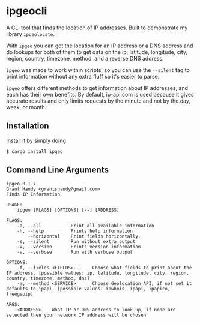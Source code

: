 # ipgeocli
A CLI tool that finds the location of IP addresses. Built to demonstrate my library `ipgeolocate`.


With `ipgeo` you can get the location for an IP address or a DNS address and do lookups for both of them to get data on the ip, latitude, longitude, city, region, country, timezone, method, and a reverse DNS address.


`ipgeo` was made to work within scripts, so you can use the `--silent` tag to print information without any extra fluff so it's easier to parse.


`ipgeo` offers different methods to get information about IP addresses, and each has their own benefits. By default, ip-api.com is used because it gives accurate results and only limits requests by the minute and not by the day, week, or month.


## Installation
Install it by simply doing
```
$ cargo install ipgeo
```

## Command Line Arguments
```
ipgeo 0.1.7
Grant Handy <grantshandy@gmail.com>
Finds IP Information

USAGE:
    ipgeo [FLAGS] [OPTIONS] [--] [ADDRESS]

FLAGS:
    -a, --all           Print all available information
    -h, --help          Prints help information
        --horizontal    Print fields horizontally.
    -s, --silent        Run without extra output
    -V, --version       Prints version information
    -v, --verbose       Run with verbose output

OPTIONS:
    -f, --fields <FIELDS>...    Choose what fields to print about the IP address. [possible values: ip, latitude, longitude, city, region, country, timezone, method, dns]
    -m, --method <SERVICE>      Choose Geolocation API, if not set it defaults to ipapi. [possible values: ipwhois, ipapi, ipapico, freegeoip]

ARGS:
    <ADDRESS>    What IP or DNS address to look up, if none are selected then your network IP address will be chosen
```
